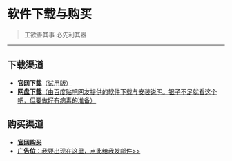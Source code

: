 # 软件下载与购买
> 工欲善其事 必先利其器

---

## 下载渠道
* [**官网下载**（试用版）](http://www.wolfram.com/mathematica/pricing/)
* [**网盘下载**（由百度贴吧网友提供的软件下载与安装说明。银子不足就看这个吧，但要做好有病毒的准备）](https://tiebamma.github.io/InstallTutorial/)

## 购买渠道
* [**官网购买**](http://www.wolfram.com/mathematica/pricing/)
* [**广告位**：我要出现在这里，点此给我发邮件&#62;&#62;](mailto:lixuan159@gmail.com?cc=fanxingyoumeng@163.com&amp;subject=来自主页访客的邮件&amp;body=%0a--%0a请在这儿留下您的个人信息及联系方式%20^_^%20 "向我发邮件要求添加您的链接")
